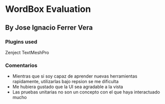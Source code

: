 # WordBox Evaluation

## By Jose Ignacio Ferrer Vera

### Plugins used
Zenject
TextMeshPro

### Comentarios
- Mientras que si soy capaz de aprender nuevas herramientas rapidamente, utilizarlas bajo repsion se me dificulta
- Me hubiera gustado que la UI sea agradable a la vista
- Las pruebas unitarias no son un concepto con el que haya interactuado mucho

